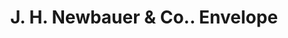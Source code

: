 ---
doi: 10.7916/D8QG051W
date_other: '1902'
date_other_textual: '1902'
form: printed ephemera
genre:
- Envelopes
name:
- J. H. Newbauer & Co.
object_in_context_url: https://biggert.cul.columbia.edu/items/view/ave_biggert_01819
subject_hierarchical_geographic:
- San Francisco, California, United States
subject_name:
- J. H. Newbauer & Co.
title: J. H. Newbauer & Co.. Envelope
sort_title: J. H. Newbauer & Co.. Envelope
call_number: ave_biggert_01819
coordinates:
- 37.78333333333333,-122.41666666666667
pid: ave_biggert_01819
identifiers: ave_biggert_01819
thumbnail: https://derivativo-2.library.columbia.edu/iiif/2/ldpd:490654/full/!256,256/0/native.jpg
permalink: "/items/ave_biggert_01819/"
layout: iiif-image-page
---